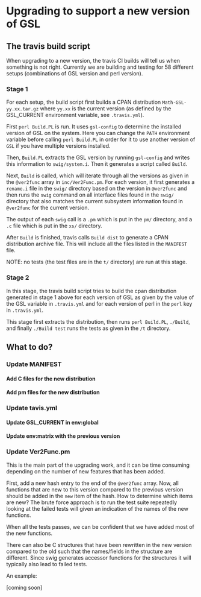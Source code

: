 # Upgrading to support a new version of GSL

## The travis build script

When upgrading to a new version, the travis CI builds will tell us
when something is not right. Currently we are building and testing
for 58 different setups (combinations of GSL version and perl version).

### Stage 1
For each setup, the build script first builds a CPAN distribution 
`Math-GSL-yy.xx.tar.gz` where `yy.xx` is the current version (as
defined by the GSL_CURRENT environment variable, see
`.travis.yml`). 

First `perl Build.PL` is run. It uses `gsl-config` to determine the 
installed version of GSL on the system. Here you can change the `PATH`
environment variable before calling `perl Build.PL` in order for 
it to use another version of `GSL` if you have multiple versions
installed. 

Then, `Build.PL` extracts the GSL version by running `gsl-config` and
writes this information to `swig/system.i`. Then it generates a script
called `Build`.

Next, `Build` is called, which will iterate through all the versions as given in
the `@ver2func` array in `inc/Ver2Func.pm`. For each version,
it first generates a `rename.i` file in the `swig/` directory
based on the version in `@ver2func` and then runs the `swig` command on all
interface files found in the `swig/` directory that also matches the
current subsystem information found in `@ver2func` for the current version.

The output of each `swig` call is a `.pm` which is put in the `pm/`
directory, and a `.c` file which is put in the `xs/` directory.

After `Build` is finished, travis calls `Build dist` to generate a
CPAN distribution archive file. This will include all the files listed
in the `MANIFEST` file.

NOTE: no tests (the test files are in the `t/` directory) are run at
this stage.

### Stage 2

In this stage, the travis build script tries to build the cpan
distribution generated in stage 1 above for each version of GSL as
given by the value of the GSL variable in `.travis.yml` and for each
version of perl in the `perl` key in `.travis.yml`.

This stage first extracts the distribution, then runs `perl Build.PL`,
`./Build`, and finally `./Build test` runs the tests as given in the
`/t` directory.

## What to do?

### Update MANIFEST

#### Add C files for the new distribution


#### Add pm files for the new distribution


### Update tavis.yml

#### Update GSL_CURRENT in env:global

#### Update env:matrix with the previous version

### Update Ver2Func.pm

This is the main part of the upgrading work, and it can be time consuming
depending on the number of new features that has been added. 

First, add a new hash entry to the end of the `@ver2func` array.
Now, all functions that are new to this version compared to the
previous version should be added in the `new` item of the hash.
How to determine which items are new? The brute force approach is 
to run the test suite repeatedly looking at the failed tests will
given an indication of the names of the new functions. 

When all the tests passes, we can be confident that we have added
most of the new functions. 

There can also be C structures that have been rewritten in the new
version compared to the old such that the names/fields in the structure are
different. Since swig generates accessor functions for the structures 
it will typically also lead to failed tests.

An example:

[coming soon]



